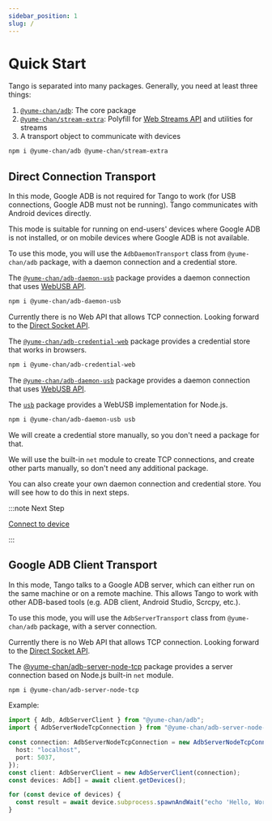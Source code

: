```yaml
---
sidebar_position: 1
slug: /
---
```


# Quick Start

<!--
cspell: ignore struct
cspell: ignore webusb
-->

Tango is separated into many packages. Generally, you need at least three things:

1. [`@yume-chan/adb`](https://www.npmjs.com/package/@yume-chan/adb): The core package
2. [`@yume-chan/stream-extra`](https://www.npmjs.com/package/@yume-chan/stream-extra): Polyfill for [Web Streams API](https://developer.mozilla.org/en-US/docs/Web/API/Streams_API) and utilities for streams
3. A transport object to communicate with devices

```sh npm2yarn
npm i @yume-chan/adb @yume-chan/stream-extra
```

## Direct Connection Transport

In this mode, Google ADB is not required for Tango to work (for USB connections, Google ADB must not be running). Tango communicates with Android devices directly.

This mode is suitable for running on end-users' devices where Google ADB is not installed, or on mobile devices where Google ADB is not available.

To use this mode, you will use the `AdbDaemonTransport` class from `@yume-chan/adb` package, with a daemon connection and a credential store.

<Tabs className="runtime-tabs" groupId="runtime">
<TabItem value="web" label="Web">
<Tabs className="runtime-tabs" groupId="direct-connection">
<TabItem value="usb" label="USB">

The [`@yume-chan/adb-daemon-usb`](https://www.npmjs.com/package/@yume-chan/adb-daemon-usb) package provides a daemon connection that uses [WebUSB API](https://developer.mozilla.org/en-US/docs/Web/API/WebUSB_API).

```sh npm2yarn
npm i @yume-chan/adb-daemon-usb
```

</TabItem>
<TabItem value="tcp" label="TCP">

Currently there is no Web API that allows TCP connection. Looking forward to the [Direct Socket API](https://github.com/WICG/direct-sockets).

</TabItem>
</Tabs>

The [`@yume-chan/adb-credential-web`](https://www.npmjs.com/package/@yume-chan/adb-credential-web) package provides a credential store that works in browsers.

```sh npm2yarn
npm i @yume-chan/adb-credential-web
```

</TabItem>
<TabItem value="node" label="Node.js">
<Tabs className="runtime-tabs" groupId="direct-connection">
<TabItem value="usb" label="USB">

The [`@yume-chan/adb-daemon-usb`](https://www.npmjs.com/package/@yume-chan/adb-daemon-usb) package provides a daemon connection that uses [WebUSB API](https://developer.mozilla.org/en-US/docs/Web/API/WebUSB_API).

The [`usb`](https://www.npmjs.com/package/usb) package provides a WebUSB implementation for Node.js.

```sh npm2yarn
npm i @yume-chan/adb-daemon-usb usb
```

We will create a credential store manually, so you don't need a package for that.

</TabItem>
<TabItem value="tcp" label="TCP">

We will use the built-in `net` module to create TCP connections, and create other parts manually, so don't need any additional package.

</TabItem>
</Tabs>
</TabItem>
</Tabs>

You can also create your own daemon connection and credential store. You will see how to do this in next steps.

:::note Next Step

[Connect to device](./daemon/credential-store.md)

:::

## Google ADB Client Transport

In this mode, Tango talks to a Google ADB server, which can either run on the same machine or on a remote machine. This allows Tango to work with other ADB-based tools (e.g. ADB client, Android Studio, Scrcpy, etc.).

To use this mode, you will use the `AdbServerTransport` class from `@yume-chan/adb` package, with a server connection.

<Tabs className="runtime-tabs" groupId="runtime">
<TabItem value="web" label="Web">

Currently there is no Web API that allows TCP connection. Looking forward to the [Direct Socket API](https://github.com/WICG/direct-sockets).

</TabItem>
<TabItem value="node" label="Node.js">

The [@yume-chan/adb-server-node-tcp](https://www.npmjs.com/package/@yume-chan/adb-server-node-tcp) package provides a server connection based on Node.js built-in `net` module.

```sh npm2yarn
npm i @yume-chan/adb-server-node-tcp
```

Example:

```ts transpile
import { Adb, AdbServerClient } from "@yume-chan/adb";
import { AdbServerNodeTcpConnection } from "@yume-chan/adb-server-node-tcp";

const connection: AdbServerNodeTcpConnection = new AdbServerNodeTcpConnection({
  host: "localhost",
  port: 5037,
});
const client: AdbServerClient = new AdbServerClient(connection);
const devices: Adb[] = await client.getDevices();

for (const device of devices) {
  const result = await device.subprocess.spawnAndWait("echo 'Hello, World!'");
}
```

</TabItem>
</Tabs>
